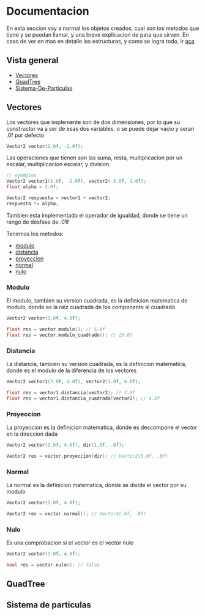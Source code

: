 # Documentacion

En esta seccion voy a normal los objetos creados, cual son los metodos que tiene y se puedan llamar, y una breve explicacion de para que sirven. En caso de ver en mas en detalle las estructuras, y como se logra todo, ir [aca](explicaciones.md)

## Vista general

* [Vectores](##Vectores)
* [QuadTree](##QuadTree)
* [Sistema-De-Particulas](##Sistema-de-particulas)

## Vectores

Los vectores que implemente son de dos dimensiones, por lo que su constructor va a ser de esas dos variables, o se puede dejar vacio y seran .0f por defecto

```c++
Vector2 vector(1.0f, -2.0f);
```

Las operaciones que tienen son las suma, resta, multiplicacion por un escalar, multiplicacion escalar, y division.

```c++
// ejemplos
Vector2 vector1(1.0f, -2.0f), vector2(-3.0f, 1.0f);
float alpha = 2.0f;

Vector2 respuesta = vector1 + vector2;
respuesta *= alpha;
```

Tambien esta implementado el operador de igualdad, donde se tiene un rango de desfase de .01f

Tenemos los metodos:
* [modulo](###Modulo)
* [distancia](###Distancia)
* [proyeccion](###Proyeccion)
* [normal](###Normal)
* [nulo](###Nulo)

### Modulo
El modulo, tambien su version cuadrada, es la definicion matematica de modulo, donde es la raiz cuadrada de los componente al cuadrado.
```c++
Vector2 vector(3.0f, 4.0f);

float res = vector.modulo(); // 5.0f
float res = vector.modulo_cuadrado(); // 25.0f
```

### Distancia
La distancia, tambien su version cuadrada, es la definicion matematica, donde es el modulo de la diferencia de los vectores
```c++
Vector2 vector1(3.0f, 4.0f), vector2(3.0f, 6.0f);

float res = vector1.distancia(vector2); // 2.0f
float res = vector1.distancia_cuadrada(vector2); // 4.0f
```

### Proyeccion
La proyeccion es la definicion matematica, donde es descompone el vector en la direccion dada
```c++
Vector2 vector(3.0f, 4.0f), dir(1.0f, .0f);

Vector2 res = vector.proyeccion(dir); // Vector2(3.0f, .0f)
```

### Normal
La normal es la definicion matematica, donde se divide el vector por su modulo
```c++
Vector2 vector(3.0f, 4.0f);

Vector2 res = vector.normal(); // Vector2(.6f, .8f)
```

### Nulo
Es una comprobacion si el vector es el vector nulo
```c++
Vector2 vector(3.0f, 4.0f);

bool res = vector.nulo(); // false
```

## QuadTree

## Sistema de particulas

